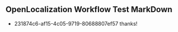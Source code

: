## OpenLocalization Workflow Test MarkDown
* 231874c6-af15-4c05-9719-80688807ef57 thanks!

<!--HONumber=Jul16_HO2-->



